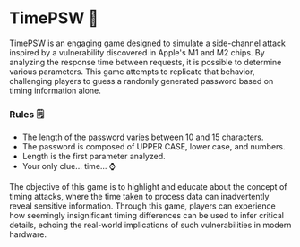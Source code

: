 # TimePSW 🔐

TimePSW is an engaging game designed to simulate a side-channel attack inspired by a vulnerability discovered in Apple's M1 and M2 chips. By analyzing the response time between requests, it is possible to determine various parameters. This game attempts to replicate that behavior, challenging players to guess a randomly generated password based on timing information alone.

### Rules 🗒️
- The length of the password varies between 10 and 15 characters.
- The password is composed of UPPER CASE, lower case, and numbers.
- Length is the first parameter analyzed.
- Your only clue... time... ⌚

The objective of this game is to highlight and educate about the concept of timing attacks, where the time taken to process data can inadvertently reveal sensitive information. Through this game, players can experience how seemingly insignificant timing differences can be used to infer critical details, echoing the real-world implications of such vulnerabilities in modern hardware.
